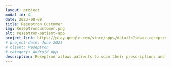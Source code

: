 ```yaml
---
layout: project
modal-id: 4
date: 2023-08-08
title: Reseptron Customer
img: ReseptronCustomer.png
alt: reseptron-patient-app
project-link: https://play.google.com/store/apps/details?id=az.reseptron.patient
# project-date: June 2021
# client: Reseptron
# category: Android App
description: Reseptron allows patients to scan their prescriptions and send them to order in pharmacies across the country. The patient can send an e-prescription order by choosing from the pharmacy offers. User can get a medicine from either from a pharmacy or, delivery service is also provided.
---
```


